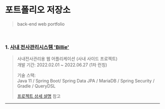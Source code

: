 # 포트폴리오 저장소
>back-end web portfolio

</br>

### 1. [사내 전사관리시스템 'Billie'](https://github.com/skysamer/billie-springboot/blob/master/README.md)
>사내전사관리용 웹 어플리케이션 (사내 사이드 프로젝트)  
>개발 기간: 2022.02.01 ~ 2022.06.27 (1차 런칭)  
>  
>기술 스택:  
>Java 11 / Spring Boot/ Spring Data JPA / MariaDB / Spring Security / Gradle / QueryDSL
>  
>[프로젝트 상세 설명](https://github.com/skysamer/billie-springboot/blob/master/README.md) 참고

---

